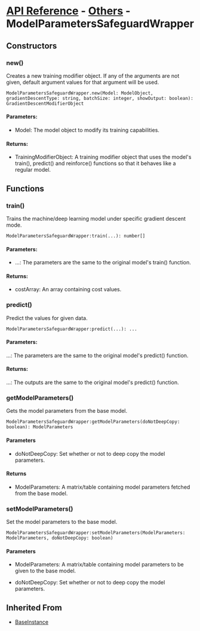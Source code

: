 # [API Reference](../../API.md) - [Others](../Others.md) - ModelParametersSafeguardWrapper

## Constructors

### new()

Creates a new training modifier object. If any of the arguments are not given, default argument values for that argument will be used.

```
ModelParametersSafeguardWrapper.new(Model: ModelObject, gradientDescentType: string, batchSize: integer, showOutput: boolean): GradientDescentModifierObject
```

#### Parameters:

* Model: The model object to modify its training capabilities.

#### Returns:

* TrainingModifierObject: A training modifier object that uses the model's train(), predict() and reinforce() functions so that it behaves like a regular model.

## Functions

### train()

Trains the machine/deep learning model under specific gradient descent mode.

```
ModelParametersSafeguardWrapper:train(...): number[]
```

#### Parameters:

* ...: The parameters are the same to the original model's train() function.

#### Returns:

* costArray: An array containing cost values.

### predict()

Predict the values for given data.

```
ModelParametersSafeguardWrapper:predict(...): ...
```

#### Parameters:

...: The parameters are the same to the original model's predict() function.

#### Returns:

...: The outputs are the same to the original model's predict() function.

### getModelParameters()

Gets the model parameters from the base model.

```
ModelParametersSafeguardWrapper:getModelParameters(doNotDeepCopy: boolean): ModelParameters
```

#### Parameters

* doNotDeepCopy: Set whether or not to deep copy the model parameters.

#### Returns

* ModelParameters: A matrix/table containing model parameters fetched from the base model.

### setModelParameters()

Set the model parameters to the base model.

```
ModelParametersSafeguardWrapper:setModelParameters(ModelParameters: ModelParameters, doNotDeepCopy: boolean)
```

#### Parameters

* ModelParameters: A matrix/table containing model parameters to be given to the base model.

* doNotDeepCopy: Set whether or not to deep copy the model parameters.

## Inherited From

* [BaseInstance](../Cores/BaseInstance.md)
